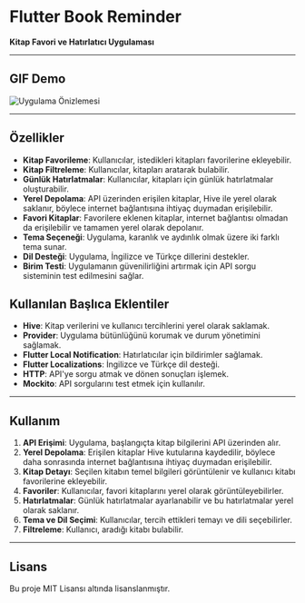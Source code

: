 # Flutter Book Reminder

**Kitap Favori ve Hatırlatıcı Uygulaması**

---

## GIF Demo

![Uygulama Önizlemesi](https://github.com/Himera19/flutter_book_reminder/blob/master/app_preview.gif)

---

## Özellikler

- **Kitap Favorileme**: Kullanıcılar, istedikleri kitapları favorilerine ekleyebilir.
- **Kitap Filtreleme**: Kullanıcılar, kitapları aratarak bulabilir.
- **Günlük Hatırlatmalar**: Kullanıcılar, kitapları için günlük hatırlatmalar oluşturabilir.
- **Yerel Depolama**: API üzerinden erişilen kitaplar, Hive ile yerel olarak saklanır, böylece internet bağlantısına ihtiyaç duymadan erişilebilir.
- **Favori Kitaplar**: Favorilere eklenen kitaplar, internet bağlantısı olmadan da erişilebilir ve tamamen yerel olarak depolanır.
- **Tema Seçeneği**: Uygulama, karanlık ve aydınlık olmak üzere iki farklı tema sunar.
- **Dil Desteği**: Uygulama, İngilizce ve Türkçe dillerini destekler.
- **Birim Testi**: Uygulamanın güvenilirliğini artırmak için API sorgu sisteminin test edilmesini sağlar.

## Kullanılan Başlıca Eklentiler

- **Hive**: Kitap verilerini ve kullanıcı tercihlerini yerel olarak saklamak.
- **Provider**: Uygulama bütünlüğünü korumak ve durum yönetimini sağlamak.
- **Flutter Local Notification**: Hatırlatıcılar için bildirimler sağlamak.
- **Flutter Localizations**: İngilizce ve Türkçe dil desteği.
- **HTTP**: API'ye sorgu atmak ve dönen sonuçları işlemek.
- **Mockito**: API sorgularını test etmek için kullanılır.

---

## Kullanım

1. **API Erişimi**: Uygulama, başlangıçta kitap bilgilerini API üzerinden alır.
2. **Yerel Depolama**: Erişilen kitaplar Hive kutularına kaydedilir, böylece daha sonrasında internet bağlantısına ihtiyaç duymadan erişilebilir.
3. **Kitap Detayı**: Seçilen kitabın temel bilgileri görüntülenir ve kullanıcı kitabı favorilerine ekleyebilir.
4. **Favoriler**: Kullanıcılar, favori kitaplarını yerel olarak görüntüleyebilirler.
5. **Hatırlatmalar**: Günlük hatırlatmalar ayarlanabilir ve bu hatırlatmalar yerel olarak saklanır.
6. **Tema ve Dil Seçimi**: Kullanıcılar, tercih ettikleri temayı ve dili seçebilirler.
7. **Filtreleme**: Kullanıcı, aradığı kitabı bulabilir.

---

## Lisans

Bu proje MIT Lisansı altında lisanslanmıştır.
